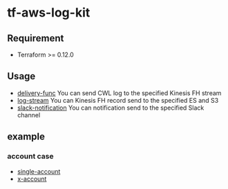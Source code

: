 # tf-aws-log-kit
## Requirement
- Terraform >= 0.12.0

## Usage
- [delivery-func](delivery-func/README.md) You can send CWL log to the specified Kinesis FH stream
- [log-stream](log-stream/README.md) You can Kinesis FH record send to the specified ES and S3
- [slack-notification](slack-notification/README.md) You can notification send to the specified Slack channel

## example
### account case
- [single-account](example/single-account)
- [x-account](example/x-account)
